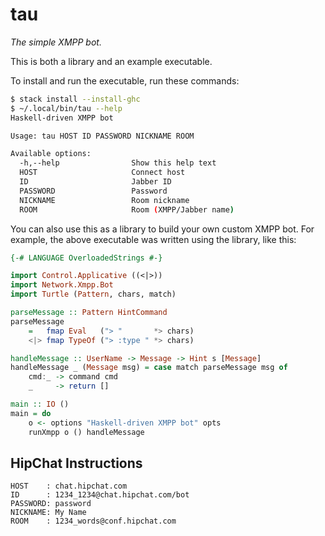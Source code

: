 # tau

*The simple XMPP bot.*

This is both a library and an example executable.

To install and run the executable, run these commands:

```bash
$ stack install --install-ghc
$ ~/.local/bin/tau --help
Haskell-driven XMPP bot

Usage: tau HOST ID PASSWORD NICKNAME ROOM

Available options:
  -h,--help                Show this help text
  HOST                     Connect host
  ID                       Jabber ID
  PASSWORD                 Password
  NICKNAME                 Room nickname
  ROOM                     Room (XMPP/Jabber name)
```

You can also use this as a library to build your own custom XMPP bot.  For
example, the above executable was written using the library, like this:

```haskell
{-# LANGUAGE OverloadedStrings #-}

import Control.Applicative ((<|>))
import Network.Xmpp.Bot
import Turtle (Pattern, chars, match) 

parseMessage :: Pattern HintCommand
parseMessage
    =   fmap Eval   ("> "       *> chars)
    <|> fmap TypeOf ("> :type " *> chars)

handleMessage :: UserName -> Message -> Hint s [Message]
handleMessage _ (Message msg) = case match parseMessage msg of
    cmd:_ -> command cmd
    _     -> return []

main :: IO ()              
main = do                  
    o <- options "Haskell-driven XMPP bot" opts
    runXmpp o () handleMessage
```

## HipChat Instructions

```
HOST    : chat.hipchat.com
ID      : 1234_1234@chat.hipchat.com/bot
PASSWORD: password
NICKNAME: My Name
ROOM    : 1234_words@conf.hipchat.com
```
